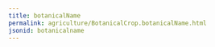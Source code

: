 ```yaml
---
title: botanicalName
permalink: agriculture/BotanicalCrop.botanicalName.html
jsonid: botanicalname
---
```

